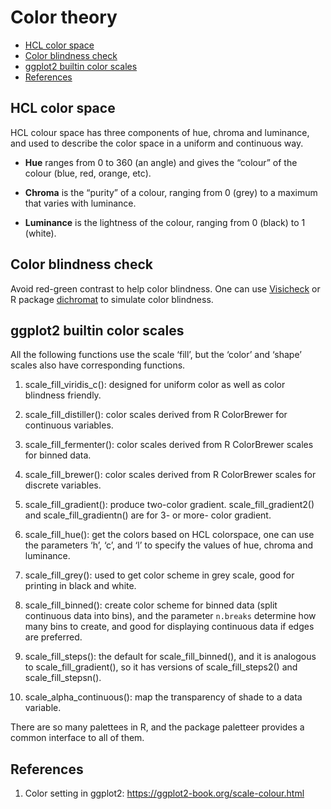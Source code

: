 Color theory
================

-   [HCL color space](#hcl-color-space)
-   [Color blindness check](#color-blindness-check)
-   [ggplot2 builtin color scales](#ggplot2-builtin-color-scales)
-   [References](#references)

## HCL color space

HCL colour space has three components of hue, chroma and luminance, and
used to describe the color space in a uniform and continuous way.

-   **Hue** ranges from 0 to 360 (an angle) and gives the “colour” of
    the colour (blue, red, orange, etc).

-   **Chroma** is the “purity” of a colour, ranging from 0 (grey) to a
    maximum that varies with luminance.

-   **Luminance** is the lightness of the colour, ranging from 0 (black)
    to 1 (white).

## Color blindness check

Avoid red-green contrast to help color blindness. One can use
[Visicheck](https://www.vischeck.com/) or R package
[dichromat](https://cran.r-project.org/web/packages/dichromat/) to
simulate color blindness.

## ggplot2 builtin color scales

All the following functions use the scale ‘fill’, but the ‘color’ and
‘shape’ scales also have corresponding functions.

1.  scale\_fill\_viridis\_c(): designed for uniform color as well as
    color blindness friendly.

2.  scale\_fill\_distiller(): color scales derived from R ColorBrewer
    for continuous variables.

3.  scale\_fill\_fermenter(): color scales derived from R ColorBrewer
    scales for binned data.

4.  scale\_fill\_brewer(): color scales derived from R ColorBrewer
    scales for discrete variables.

5.  scale\_fill\_gradient(): produce two-color gradient.
    scale\_fill\_gradient2() and scale\_fill\_gradientn() are for 3- or
    more- color gradient.

6.  scale\_fill\_hue(): get the colors based on HCL colorspace, one can
    use the parameters ‘h’, ‘c’, and ‘l’ to specify the values of hue,
    chroma and luminance.

7.  scale\_fill\_grey(): used to get color scheme in grey scale, good
    for printing in black and white.

8.  scale\_fill\_binned(): create color scheme for binned data (split
    continuous data into bins), and the parameter `n.breaks` determine
    how many bins to create, and good for displaying continuous data if
    edges are preferred.

9.  scale\_fill\_steps(): the default for scale\_fill\_binned(), and it
    is analogous to scale\_fill\_gradient(), so it has versions of
    scale\_fill\_steps2() and scale\_fill\_stepsn().

10. scale\_alpha\_continuous(): map the transparency of shade to a data
    variable.

There are so many palettees in R, and the package paletteer provides a
common interface to all of them.

## References

1.  Color setting in ggplot2:
    <https://ggplot2-book.org/scale-colour.html>
